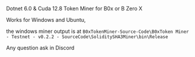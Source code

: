 Dotnet 6.0 & Cuda 12.8 Token Miner for B0x or B Zero X

Works for Windows and Ubuntu, 

the windows miner output is at 
``B0xTokenMiner-Source-Code\B0xToken Miner - Testnet - v0.2.2 - SourceCode\SoliditySHA3Miner\bin\Release``


Any question ask in Discord
